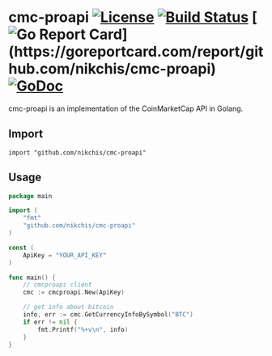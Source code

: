 cmc-proapi [![License](http://img.shields.io/badge/license-MIT-blue.svg)](https://raw.githubusercontent.com/nikchis/cmc-proapi/master/LICENSE) [![Build Status](https://travis-ci.org/nikchis/cmc-proapi.svg?branch=master)](https://travis-ci.org/nikchis/cmc-proapi) [![Go Report Card](https://goreportcard.com/badge/github.com/nikchis/cmc-proapi?)](https://goreportcard.com/report/github.com/nikchis/cmc-proapi) [![GoDoc](https://godoc.org/github.com/nikchis/cmc-proapi?status.svg)](https://godoc.org/github.com/nikchis/cmc-proapi)
==========

cmc-proapi is an implementation of the CoinMarketCap API in Golang.

## Import
	import "github.com/nikchis/cmc-proapi"
	
## Usage

~~~ go
package main

import (
	"fmt"
	"github.com/nikchis/cmc-proapi"
)

const (
	ApiKey = "YOUR_API_KEY"
)

func main() {
	// cmcproapi client
	cmc := cmcproapi.New(ApiKey)

	// get info about bitcoin
	info, err := cmc.GetCurrencyInfoBySymbol("BTC")
	if err != nil {
		fmt.Printf("%+v\n", info)
	}
}
~~~
